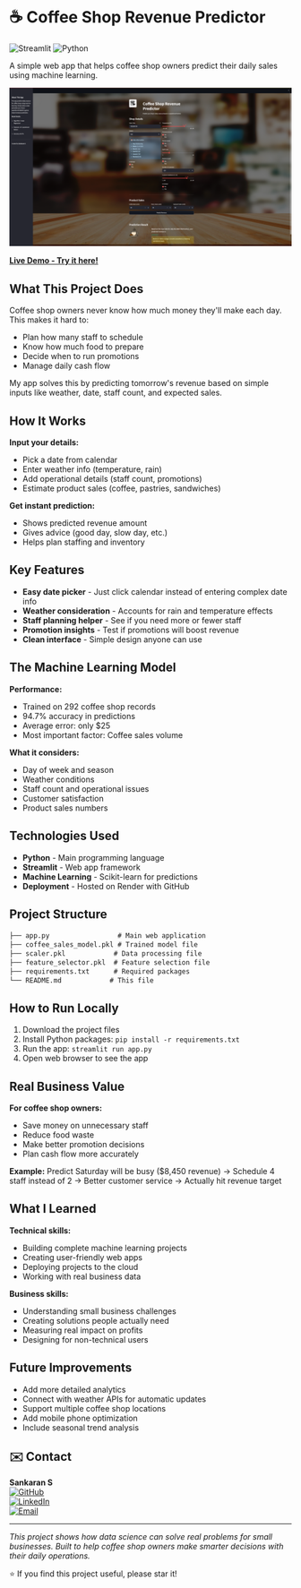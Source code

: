 # ☕ Coffee Shop Revenue Predictor

![Streamlit](https://img.shields.io/badge/Streamlit-FF4B4B?style=for-the-badge&logo=Streamlit&logoColor=white)
![Python](https://img.shields.io/badge/Python-3776AB?style=for-the-badge&logo=python&logoColor=white)

A simple web app that helps coffee shop owners predict their daily sales using machine learning.

![App Screenshot](app_screenshot1.jpg)

**[Live Demo - Try it here!](https://coffee-shop-revenue-predictor.onrender.com)**

## What This Project Does

Coffee shop owners never know how much money they'll make each day. This makes it hard to:

- Plan how many staff to schedule
- Know how much food to prepare
- Decide when to run promotions
- Manage daily cash flow

My app solves this by predicting tomorrow's revenue based on simple inputs like weather, date, staff count, and expected sales.

## How It Works

**Input your details:**

- Pick a date from calendar
- Enter weather info (temperature, rain)
- Add operational details (staff count, promotions)
- Estimate product sales (coffee, pastries, sandwiches)

**Get instant prediction:**

- Shows predicted revenue amount
- Gives advice (good day, slow day, etc.)
- Helps plan staffing and inventory


## Key Features

- **Easy date picker** - Just click calendar instead of entering complex date info
- **Weather consideration** - Accounts for rain and temperature effects
- **Staff planning helper** - See if you need more or fewer staff
- **Promotion insights** - Test if promotions will boost revenue
- **Clean interface** - Simple design anyone can use


## The Machine Learning Model

**Performance:**

- Trained on 292 coffee shop records
- 94.7% accuracy in predictions
- Average error: only \$25
- Most important factor: Coffee sales volume

**What it considers:**

- Day of week and season
- Weather conditions
- Staff count and operational issues
- Customer satisfaction
- Product sales numbers


## Technologies Used

- **Python** - Main programming language
- **Streamlit** - Web app framework
- **Machine Learning** - Scikit-learn for predictions
- **Deployment** - Hosted on Render with GitHub


## Project Structure

```
├── app.py                 # Main web application
├── coffee_sales_model.pkl # Trained model file
├── scaler.pkl            # Data processing file
├── feature_selector.pkl  # Feature selection file
├── requirements.txt      # Required packages
└── README.md            # This file
```


## How to Run Locally

1. Download the project files
2. Install Python packages: `pip install -r requirements.txt`
3. Run the app: `streamlit run app.py`
4. Open web browser to see the app

## Real Business Value

**For coffee shop owners:**

- Save money on unnecessary staff
- Reduce food waste
- Make better promotion decisions
- Plan cash flow more accurately

**Example:**
Predict Saturday will be busy (\$8,450 revenue) → Schedule 4 staff instead of 2 → Better customer service → Actually hit revenue target

## What I Learned

**Technical skills:**

- Building complete machine learning projects
- Creating user-friendly web apps
- Deploying projects to the cloud
- Working with real business data

**Business skills:**

- Understanding small business challenges
- Creating solutions people actually need
- Measuring real impact on profits
- Designing for non-technical users


## Future Improvements

- Add more detailed analytics
- Connect with weather APIs for automatic updates
- Support multiple coffee shop locations
- Add mobile phone optimization
- Include seasonal trend analysis


## ✉️ Contact

**Sankaran S**  
[![GitHub](https://img.shields.io/badge/GitHub-181717?style=for-the-badge&logo=github&logoColor=white)](https://github.com/sankaran-s2001)  
[![LinkedIn](https://img.shields.io/badge/LinkedIn-0077B5?style=for-the-badge&logo=linkedin&logoColor=white)](https://www.linkedin.com/in/sankaran-s21/)  
[![Email](https://img.shields.io/badge/Email-D14836?style=for-the-badge&logo=gmail&logoColor=white)](mailto:sankaran121101@gmail.com)

---

*This project shows how data science can solve real problems for small businesses. Built to help coffee shop owners make smarter decisions with their daily operations.*

⭐ If you find this project useful, please star it!
